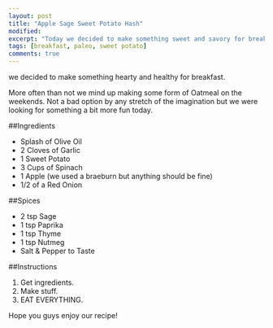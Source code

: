 ```yaml
---
layout: post
title: "Apple Sage Sweet Potato Hash"
modified:
excerpt: "Today we decided to make something sweet and savory for breakfast."
tags: [breakfast, paleo, sweet potato]
comments: true
---
```


we decided to make something hearty and healthy for breakfast. 

More often than not we mind up making some form of Oatmeal on the weekends. Not a bad option by any stretch of the imagination but we were looking for something a bit more fun today.

##Ingredients
* Splash of Olive Oil
* 2 Cloves of Garlic
* 1 Sweet Potato
* 3 Cups of Spinach
* 1 Apple (we used a braeburn but anything should be fine)
* 1/2 of a Red Onion

##Spices
* 2 tsp Sage
* 1 tsp Paprika
* 1 tsp Thyme
* 1 tsp Nutmeg
* Salt & Pepper to Taste

##Instructions
1. Get ingredients.
2. Make stuff.
3. EAT EVERYTHING.

Hope you guys enjoy our recipe!